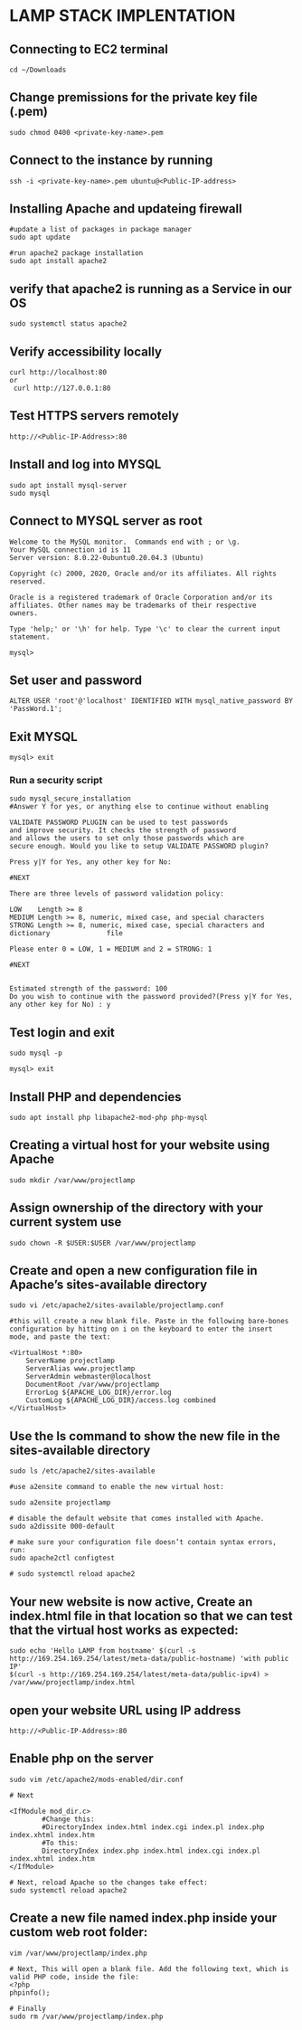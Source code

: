 # LAMP STACK IMPLENTATION
## Connecting to EC2 terminal

```
cd ~/Downloads
```

## Change premissions for the private key file (.pem)

```
sudo chmod 0400 <private-key-name>.pem
```

## Connect to the instance by running

```
ssh -i <private-key-name>.pem ubuntu@<Public-IP-address>
```
## Installing Apache and updateing firewall

```
#update a list of packages in package manager
sudo apt update

#run apache2 package installation
sudo apt install apache2
```
## verify that apache2 is running as a Service in our OS

```
sudo systemctl status apache2
```

## Verify accessibility locally

```
curl http://localhost:80
or
 curl http://127.0.0.1:80
```
## Test HTTPS servers remotely
```
http://<Public-IP-Address>:80
```
## Install and log into MYSQL

```
sudo apt install mysql-server
sudo mysql
```
## Connect to MYSQL server as root
```
Welcome to the MySQL monitor.  Commands end with ; or \g.
Your MySQL connection id is 11
Server version: 8.0.22-0ubuntu0.20.04.3 (Ubuntu)

Copyright (c) 2000, 2020, Oracle and/or its affiliates. All rights reserved.

Oracle is a registered trademark of Oracle Corporation and/or its
affiliates. Other names may be trademarks of their respective
owners.

Type 'help;' or '\h' for help. Type '\c' to clear the current input statement.

mysql>
```
## Set user and password
```
ALTER USER 'root'@'localhost' IDENTIFIED WITH mysql_native_password BY 'PassWord.1';
```
## Exit MYSQL
```
mysql> exit
```
### Run a security script
```
sudo mysql_secure_installation
#Answer Y for yes, or anything else to continue without enabling

VALIDATE PASSWORD PLUGIN can be used to test passwords
and improve security. It checks the strength of password
and allows the users to set only those passwords which are
secure enough. Would you like to setup VALIDATE PASSWORD plugin?

Press y|Y for Yes, any other key for No:

#NEXT

There are three levels of password validation policy:

LOW    Length >= 8
MEDIUM Length >= 8, numeric, mixed case, and special characters
STRONG Length >= 8, numeric, mixed case, special characters and dictionary              file

Please enter 0 = LOW, 1 = MEDIUM and 2 = STRONG: 1

#NEXT


Estimated strength of the password: 100 
Do you wish to continue with the password provided?(Press y|Y for Yes, any other key for No) : y

```
## Test login and exit
```
sudo mysql -p

mysql> exit
```
## Install PHP and dependencies
```
sudo apt install php libapache2-mod-php php-mysql
```
## Creating a virtual host for your website using Apache 
```
sudo mkdir /var/www/projectlamp
```
## Assign ownership of the directory with your current system use
```
sudo chown -R $USER:$USER /var/www/projectlamp
```
## Create and open a new configuration file in Apache’s sites-available directory
```
sudo vi /etc/apache2/sites-available/projectlamp.conf

#this will create a new blank file. Paste in the following bare-bones configuration by hitting on i on the keyboard to enter the insert mode, and paste the text:

<VirtualHost *:80>
    ServerName projectlamp
    ServerAlias www.projectlamp 
    ServerAdmin webmaster@localhost
    DocumentRoot /var/www/projectlamp
    ErrorLog ${APACHE_LOG_DIR}/error.log
    CustomLog ${APACHE_LOG_DIR}/access.log combined
</VirtualHost>

```
## Use the ls command to show the new file in the sites-available directory
```
sudo ls /etc/apache2/sites-available

#use a2ensite command to enable the new virtual host:

sudo a2ensite projectlamp

# disable the default website that comes installed with Apache.
sudo a2dissite 000-default

# make sure your configuration file doesn’t contain syntax errors, run:
sudo apache2ctl configtest

# sudo systemctl reload apache2
```
## Your new website is now active, Create an index.html file in that location so that we can test that the virtual host works as expected:
```
sudo echo 'Hello LAMP from hostname' $(curl -s http://169.254.169.254/latest/meta-data/public-hostname) 'with public IP' 
$(curl -s http://169.254.169.254/latest/meta-data/public-ipv4) > /var/www/projectlamp/index.html
```
## open your website URL using IP address
```
http://<Public-IP-Address>:80
```
## Enable php on the server 
```
sudo vim /etc/apache2/mods-enabled/dir.conf

# Next

<IfModule mod_dir.c>
        #Change this:
        #DirectoryIndex index.html index.cgi index.pl index.php index.xhtml index.htm
        #To this:
        DirectoryIndex index.php index.html index.cgi index.pl index.xhtml index.htm
</IfModule>

# Next, reload Apache so the changes take effect:
sudo systemctl reload apache2
```
## Create a new file named index.php inside your custom web root folder:
```
vim /var/www/projectlamp/index.php

# Next, This will open a blank file. Add the following text, which is valid PHP code, inside the file:
<?php
phpinfo();

# Finally
sudo rm /var/www/projectlamp/index.php
```














































###


